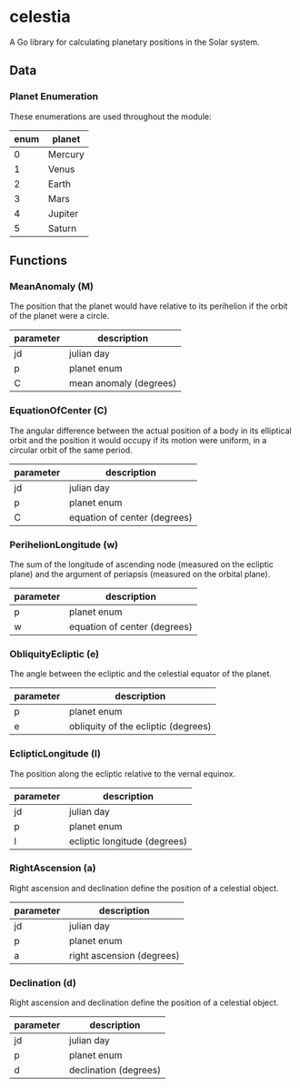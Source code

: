 # celestia

A Go library for calculating planetary positions in the Solar system.

## Data

### Planet Enumeration

These enumerations are used throughout the module:

| enum | planet  |
|------|---------|
| 0    | Mercury |
| 1    | Venus   |
| 2    | Earth   |
| 3    | Mars    |
| 4    | Jupiter |
| 5    | Saturn  |

## Functions

### MeanAnomaly (M)

The position that the planet would have relative to its perihelion if the orbit
of the planet were a circle.

| parameter | description            |
|-----------|------------------------|
| jd        | julian day             |
| p         | planet enum            |
| C         | mean anomaly (degrees) |

### EquationOfCenter (C)

The angular difference between the actual position of a body in its elliptical
orbit and the position it would occupy if its motion were uniform, in a circular
orbit of the same period.

| parameter | description                  |
|-----------|------------------------------|
| jd        | julian day                   |
| p         | planet enum                  |
| C         | equation of center (degrees) |

### PerihelionLongitude (w)

The sum of the longitude of ascending node (measured on the ecliptic plane) and
the argument of periapsis (measured on the orbital plane).

| parameter | description                  |
|-----------|------------------------------|
| p         | planet enum                  |
| w         | equation of center (degrees) |

### ObliquityEcliptic (e)

The angle between the ecliptic and the celestial equator of the planet.

| parameter | description                         |
|-----------|-------------------------------------|
| p         | planet enum                         |
| e         | obliquity of the ecliptic (degrees) |

### EclipticLongitude (l)

The position along the ecliptic relative to the vernal equinox.

| parameter | description                  |
|-----------|------------------------------|
| jd        | julian day                   |
| p         | planet enum                  |
| l         | ecliptic longitude (degrees) |

### RightAscension (a)

Right ascension and declination define the position of a celestial object.

| parameter | description               |
|-----------|---------------------------|
| jd        | julian day                |
| p         | planet enum               |
| a         | right ascension (degrees) |

### Declination (d)

Right ascension and declination define the position of a celestial object.

| parameter | description           |
|-----------|-----------------------|
| jd        | julian day            |
| p         | planet enum           |
| d         | declination (degrees) |
